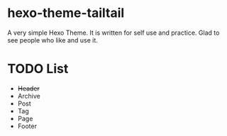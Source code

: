 # hexo-theme-tailtail

A very simple Hexo Theme. It is written for self use and practice. Glad to see people who like and use it. 

# TODO List

- ~~Header~~
- Archive
- Post
- Tag
- Page
- Footer
